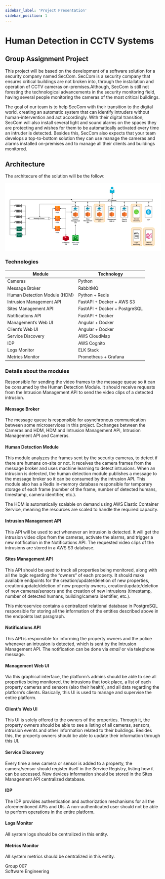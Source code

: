```yaml
---
sidebar_label: 'Project Presentation'
sidebar_position: 1
---
```


# Human Detection in CCTV Systems

## Group Assignment Project


This project will be based on the development of a software solution for a security company named
SecCom. SecCom is a security company that ensures critical buildings are not broken into, through the
installation and operation of CCTV cameras on-premises.Although, SecCom is still not foresting the technological advancements in the security monitoring field, having several people monitoring the cameras of the most critical buildings.

The goal of our team is to help SecCom with their transition to the digital world, creating an
automatic system that can identify intruders without human-intervention and act accordingly.
With their digital transition, SecCom will also install several light and sound alarms on the spaces
they are protecting and wishes for them to be automatically activated every time an intruder is
detected. Besides this, SecCom also expects that your team develops a top-to-bottom solution they
can use manage the cameras and alarms installed on-premises and to manage all their clients and
buildings monitored.


## Architecture

The architecure of the solution will be the follow: 

![Architecture](../static/img/architecture.png)

### Technologies
| Module | Technology |
| --- | --- |
| Cameras | Python  |
| Message Broker | RabbitMQ |
| Human Detection Module (HDM) | Python + Redis |
| Intrusion Management API | FastAPI + Docker + AWS S3 |
| Sites Management API | FastAPI + Docker + PostgreSQL |
| Notifications API | FastAPI + Docker  |
| Management’s Web UI | Angular + Docker |
| Client’s Web UI | Angular + Docker |
| Service Discovery | AWS CloudMap |
| IDP | AWS Cognito |
| Logs Monitor | ELK Stack |
| Metrics Monitor | Prometheus + Grafana |


### Details about the modules 
Responsible for sending the video frames to the message queue so it can be consumed by the Human Detection Module. It should receive requests from the Intrusion Management API to send the video clips of a detected intrusion.


#### **Message Broker**

The message queue is responsible for asynchronous communication between some microservices in this project.
Exchanges between the Cameras and HDM, HDM and Intrusion Management API, Intrusion Management API and Cameras.


#### **Human Detection Module**

This module analyzes the frames sent by the security cameras, to detect if there are humans on-site or not. It receives the camera frames from the message broker and uses machine learning to detect intrusions. When an intrusion is detected, the human detection module publishes a message to the message broker so it can be consumed by the intrusion API. This module also has a Redis in-memory database responsible for temporary storage of each frame (number of the frame, number of detected humans, timestamp, camera identifier, etc.).

The HDM is automatically scalable on demand using AWS Elastic Container Service, meaning the resources are scaled to handle the required capacity.


#### **Intrusion Management API**

This API will be used to act whenever an intrusion is detected. It will get the intrusion video clips from the cameras, activate the alarms, and trigger a new notification in the Notifications API. The requested video clips of the intrusions are stored in a AWS S3 database. 


#### **Sites Management API**

This API should be used to track all properties being monitored, along with all the logic regarding the “owners” of each property. It should make available endpoints for the creation/update/deletion of new properties, creation/update/deletion of new property owners, creation/update/deletion of new cameras/sensors and the creation of new intrusions (timestamp, number of detected humans, building/camera identifier, etc.).

This microservice contains a centralized relational database in PostgreSQL responsible for storing all the information of the entities described above in the endpoints last paragraph.


#### **Notifications API**

This API is responsible for informing the property owners and the police whenever an intrusion is detected, which is sent by the Intrusion Management API. The notification can be done via *email* or via telephone message. 


#### **Management Web UI**

Via this graphical interface, the platform’s admins should be able to see all properties being monitored, the intrusions that took place, a list of each property cameras and sensors (also their health), and all data regarding the platform’s clients. Basically, this UI is used to manage and supervise the entire platform.


#### **Client's Web UI**

This UI is solely offered to the owners of the properties. Through it, the property owners should be able to see a listing of all cameras, sensors, intrusion events and other information related to their buildings. Besides this, the property owners should be able to update their information through this UI.


#### **Service Discovery**

Every time a new camera or sensor is added to a property, the camera/sensor should register itself in the Service Registry, listing how it can be accessed. New devices information should be stored in the Sites Management API centralized database.


#### **IDP**

The IDP provides authentication and authorization mechanisms for all the aforementioned APIs and UIs. A non-authenticated user should not be able to perform operations in the entire platform.


#### **Logs Monitor**

All system logs should be centralized in this entity.


#### **Metrics Monitor**

All system metrics should be centralized in this entity.


Group 007<br/> 
Software Engineering